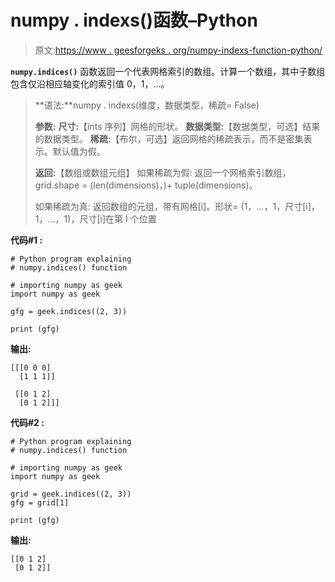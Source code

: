 # numpy . indexs()函数–Python

> 原文:[https://www . geesforgeks . org/numpy-indexs-function-python/](https://www.geeksforgeeks.org/numpy-indices-function-python/)

**`numpy.indices()`** 函数返回一个代表网格索引的数组。计算一个数组，其中子数组包含仅沿相应轴变化的索引值 0，1，…。

> **语法:**numpy . indexs(维度，数据类型，稀疏= False)
> 
> **参数:**
> **尺寸:**【ints 序列】网格的形状。
> **数据类型:**【数据类型，可选】结果的数据类型。
> **稀疏:**【布尔，可选】返回网格的稀疏表示，而不是密集表示。默认值为假。
> 
> **返回:**【数组或数组元组】
> 如果稀疏为假:
> 返回一个网格索引数组，grid.shape = (len(dimensions)，)+ tuple(dimensions)。
> 
> 如果稀疏为真:
> 返回数组的元组，带有网格[i]。形状= (1，…，1，尺寸[i]，1，…，1)，尺寸[i]在第 I 个位置

**代码#1 :**

```
# Python program explaining
# numpy.indices() function

# importing numpy as geek 
import numpy as geek 

gfg = geek.indices((2, 3))

print (gfg)
```

**输出:**

```
[[[0 0 0]
  [1 1 1]]

 [[0 1 2]
  [0 1 2]]]

```

**代码#2 :**

```
# Python program explaining
# numpy.indices() function

# importing numpy as geek 
import numpy as geek 

grid = geek.indices((2, 3))
gfg = grid[1]

print (gfg)
```

**输出:**

```
[[0 1 2]
 [0 1 2]]

```
